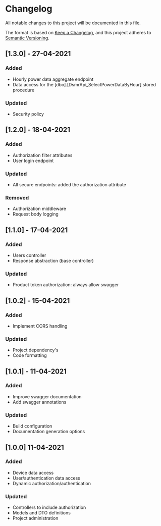 # Changelog
All notable changes to this project will be documented in this file.

The format is based on [Keep a Changelog](https://keepachangelog.com/en/1.0.0/),
and this project adheres to [Semantic Versioning](https://semver.org/spec/v2.0.0.html).

## [1.3.0] - 27-04-2021
### Added
- Hourly power data aggregate endpoint
- Data access for the [dbo].[DsmrApi_SelectPowerDataByHour] stored procedure

### Updated
- Security policy

## [1.2.0] - 18-04-2021
### Added
- Authorization filter attributes
- User login endpoint

### Updated
- All secure endpoints: added the authorization attribute

### Removed
- Authorization middleware
- Request body logging

## [1.1.0] - 17-04-2021
### Added
- Users controller
- Response abstraction (base controller)

### Updated
- Product token authorization: always allow swagger

## [1.0.2] - 15-04-2021
### Added
- Implement CORS handling

### Updated
- Project dependency's
- Code formatting

## [1.0.1] - 11-04-2021
### Added
- Improve swagger documentation
- Add swagger annotations

### Updated
- Build configuration
- Documentation generation options

## [1.0.0] 11-04-2021
### Added
- Device data access
- User/authentication data access
- Dynamic authorization/authentication

### Updated
- Controllers to include authorization
- Models and DTO definitions
- Project administration
